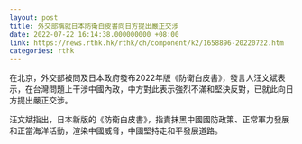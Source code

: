 ```yaml
---
layout: post
title: 外交部稱就日本防衛白皮書向日方提出嚴正交涉
date: 2022-07-22 16:14:38.000000000 +08:00
link: https://news.rthk.hk/rthk/ch/component/k2/1658896-20220722.htm
categories: rthk
---
```


在北京，外交部被問及日本政府發布2022年版《防衛白皮書》，發言人汪文斌表示，在台灣問題上干涉中國內政，中方對此表示強烈不滿和堅決反對，已就此向日方提出嚴正交涉。

汪文斌指出，日本新版的《防衛白皮書》，指責抹黑中國國防政策、正常軍力發展和正當海洋活動，渲染中國威脅，中國堅持走和平發展道路。
